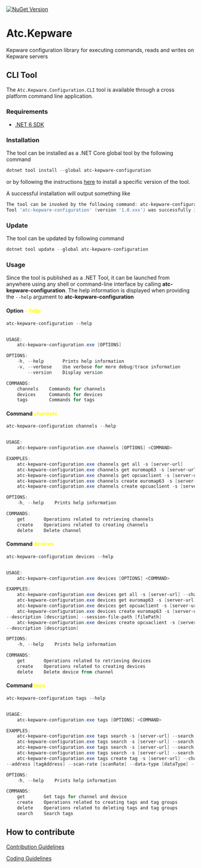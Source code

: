 [![NuGet Version](https://img.shields.io/nuget/v/atc.kepware.configuration.svg?logo=nuget&style=for-the-badge)](https://www.nuget.org/packages/atc.kepware.configuration)

# Atc.Kepware

Kepware configuration library for executing commands, reads and writes on Kepware servers

## CLI Tool

The `Atc.Kepware.Configuration.CLI` tool is available through a cross platform command line application.

### Requirements

* [.NET 6 SDK](https://dotnet.microsoft.com/en-us/download/dotnet/6.0)

### Installation

The tool can be installed as a .NET Core global tool by the following command

```powershell
dotnet tool install --global atc-kepware-configuration
```

or by following the instructions [here](https://www.nuget.org/packages/atc-kepware-configuration/) to install a specific version of the tool.

A successful installation will output something like

```powershell
The tool can be invoked by the following command: atc-kepware-configuration
Tool 'atc-kepware-configuration' (version '1.0.xxx') was successfully installed.`
```

### Update

The tool can be updated by following command

```powershell
dotnet tool update --global atc-kepware-configuration
```

### Usage

Since the tool is published as a .NET Tool, it can be launched from anywhere using any shell or command-line interface by calling **atc-kepware-configuration**. The help information is displayed when providing the `--help` argument to **atc-kepware-configuration**

#### Option <span style="color:yellow">--help</span>

```powershell
atc-kepware-configuration --help


USAGE:
    atc-kepware-configuration.exe [OPTIONS]

OPTIONS:
    -h, --help       Prints help information
    -v, --verbose    Use verbose for more debug/trace information
        --version    Display version

COMMANDS:
    channels    Commands for channels
    devices     Commands for devices
    tags        Commands for tags
```

#### Command <span style="color:yellow">channels</span>

```powershell
atc-kepware-configuration channels --help


USAGE:
    atc-kepware-configuration.exe channels [OPTIONS] <COMMAND>

EXAMPLES:
    atc-kepware-configuration.exe channels get all -s [server-url] 
    atc-kepware-configuration.exe channels get euromap63 -s [server-url] --name [channelName]
    atc-kepware-configuration.exe channels get opcuaclient -s [server-url] --name [channelName]
    atc-kepware-configuration.exe channels create euromap63 -s [server-url] --name [channelName] --description [description]
    atc-kepware-configuration.exe channels create opcuaclient -s [server-url] --name [channelName] --description [description]

OPTIONS:
    -h, --help    Prints help information

COMMANDS:
    get       Operations related to retrieving channels
    create    Operations related to creating channels
    delete    Delete channel
```

#### Command <span style="color:yellow">devices</span>

```powershell
atc-kepware-configuration devices --help


USAGE:
    atc-kepware-configuration.exe devices [OPTIONS] <COMMAND>

EXAMPLES:
    atc-kepware-configuration.exe devices get all -s [server-url] --channel-name [channelName]
    atc-kepware-configuration.exe devices get euromap63 -s [server-url] --channel-name [channelName] --device-name [deviceName]
    atc-kepware-configuration.exe devices get opcuaclient -s [server-url] --channel-name [channelName] --device-name [deviceName]
    atc-kepware-configuration.exe devices create euromap63 -s [server-url] --channel-name [channelName] --device-name [deviceName]
--description [description] --session-file-path [filePath]
    atc-kepware-configuration.exe devices create opcuaclient -s [server-url] --channel-name [channelName] --device-name [deviceName]
--description [description]

OPTIONS:
    -h, --help    Prints help information

COMMANDS:
    get       Operations related to retrieving devices
    create    Operations related to creating devices
    delete    Delete device from channel
```

#### Command <span style="color:yellow">tags</span>

```powershell
atc-kepware-configuration tags --help


USAGE:
    atc-kepware-configuration.exe tags [OPTIONS] <COMMAND>

EXAMPLES:
    atc-kepware-configuration.exe tags search -s [server-url] --search MyTag
    atc-kepware-configuration.exe tags search -s [server-url] --search *Tag
    atc-kepware-configuration.exe tags search -s [server-url] --search My*
    atc-kepware-configuration.exe tags search -s [server-url] --search *yt*
    atc-kepware-configuration.exe tags create tag -s [server-url] --channel-name [channelName] --device-name [deviceName] --name [tagName]
--address [tagAddress] --scan-rate [scanRate] --data-type [dataType] --client-access [clientAccess] --description [description]

OPTIONS:
    -h, --help    Prints help information

COMMANDS:
    get       Get tags for channel and device
    create    Operations related to creating tags and tag groups
    delete    Operations related to deleting tags and tag groups
    search    Search tags
```

## How to contribute

[Contribution Guidelines](https://atc-net.github.io/introduction/about-atc#how-to-contribute)

[Coding Guidelines](https://atc-net.github.io/introduction/about-atc#coding-guidelines)
